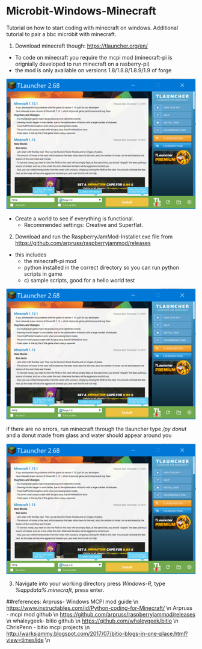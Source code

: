 # Microbit-Windows-Minecraft
Tutorial on how to start coding with minecraft on windows. Additional tutorial to pair a bbc microbit with minecraft.

1) Download minecraft though: https://tlauncher.org/en/

- To code on minecraft you require the mcpi mod (minecraft-pi is orignially developed to run minecraft on a rasberry-pi) 
- the mod is only available on versions 1.8/1.8.8/1.8.9/1.9 of forge

![tlauncher](/images/tlauncher.PNG)

- Create a world to see if everything is functional. 
    - Recommended settings: Creative and Superflat.
    
2) Download and run the RaspberryJamMod-Installer.exe file from https://github.com/arpruss/raspberryjammod/releases

- this includes 
    - the minecraft-pi mod
    - python installed in the correct directory so you can run python scripts in game
    - c) sample scripts, good for a hello world test
                
![tlauncher](/images/tlauncher.PNG)

if there are no errors, run minecraft through the tlauncher type */py donut* and a donut made from glass and water should appear around you

![tlauncher](/images/tlauncher.PNG)

3) Navigate into your working directory press *Windows-R*, type *%appdata%\.minecraft*, press enter. 


##references:
Arpruss- Windows MCPI mod guide \n
https://www.instructables.com/id/Python-coding-for-Minecraft/ \n
Arpruss - mcpi mod github \n
https://github.com/arpruss/raspberryjammod/releases \n
whaleygeek- bitio github \n
https://github.com/whaleygeek/bitio \n
ChrisPenn - bitio mcpi projects \n
http://warksjammy.blogspot.com/2017/07/bitio-blogs-in-one-place.html?view=timeslide \n

